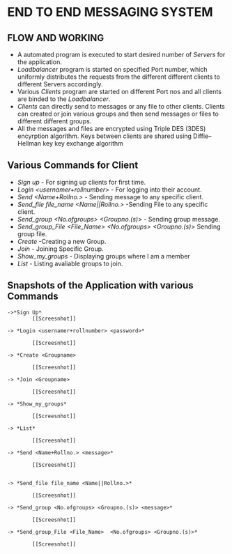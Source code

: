 # END TO END MESSAGING SYSTEM   

## FLOW AND WORKING
* A automated program is executed to start desired number of *Servers* for the application.
* *Loadbalancer* program is started on specified Port number, which uniformly distributes the requests from the different different clients to different Servers accordingly.
* Various *Clients* program are started on different Port nos and all clients are binded to the *Loadbalancer*.
* *Clients* can directly send to messages or any file to other clients. Clients can created or join various groups and then send messages or files to different different groups.
* All the messages and files are encrypted using Triple DES (3DES) encyrption algorithm. Keys between clients are shared using Diffie–Hellman key key exchange algorithm 

## Various Commands for Client
* *Sign up <username> <rollnumber> <password>* - For signing up clients for first time.
* *Login <usernamer+rollnumber> <password>* - For logging into their account.
* *Send <Name+Rollno.> <message>*          - Sending message to any specific client.            
* *Send_file file_name <Name||Rollno.>*    -Sending File to any specific client.
* *Send_group <No.ofgroups> <Groupno.(s)> <message>* - Sending group message.
* *Send_group_File <File_Name>  <No.ofgroups> <Groupno.(s)>* Sending group file.
* *Create <Groupname>* -Creating a new Group.
* *Join <Groupname>*   - Joining Specific Group.
* *Show_my_groups*    - Displaying groups where I am a member
* *List*             - Listing avaliable groups to join.

## Snapshots of the Application with various Commands
    ->*Sign Up*
            [[Screesnhot]]

    -> *Login <usernamer+rollnumber> <password>* 

            [[Screesnhot]]

    -> *Create <Groupname> 

            [[Screesnhot]]

    -> *Join <Groupname>   

            [[Screesnhot]]

    -> *Show_my_groups*   

            [[Screesnhot]]

    -> *List*             

            [[Screesnhot]]

    -> *Send <Name+Rollno.> <message>*          

            [[Screesnhot]]


    -> *Send_file file_name <Name||Rollno.>*   

            [[Screesnhot]]

    -> *Send_group <No.ofgroups> <Groupno.(s)> <message>* 

            [[Screesnhot]]

    -> *Send_group_File <File_Name>  <No.ofgroups> <Groupno.(s)>* 

            [[Screesnhot]]
